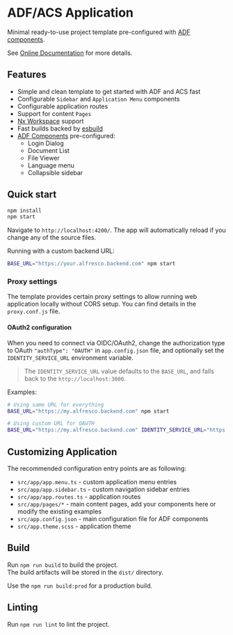 # ADF/ACS Application

Minimal ready-to-use project template pre-configured with [ADF components](https://github.com/Alfresco/alfresco-ng2-components).

See [Online Documentation](https://github.com/DenysVuika/adf-starter-acs) for more details.

## Features

- Simple and clean template to get started with ADF and ACS fast
- Configurable `Sidebar` and `Application Menu` components
- Configurable application routes
- Support for content `Pages`
- [Nx Workspace](https://nx.dev/getting-started/intro) support
- Fast builds backed by [esbuild](https://esbuild.github.io/)
- [ADF Components](https://github.com/Alfresco/alfresco-ng2-components) pre-configured:
  - Login Dialog
  - Document List
  - File Viewer
  - Language menu
  - Collapsible sidebar

## Quick start

```sh
npm install
npm start
```

Navigate to `http://localhost:4200/`.
The app will automatically reload if you change any of the source files.

Running with a custom backend URL:

```sh
BASE_URL="https://your.alfresco.backend.com" npm start
```

### Proxy settings

The template provides certain proxy settings to allow running web application locally without CORS setup.
You can find details in the `proxy.conf.js` file.

#### OAuth2 configuration

When you need to connect via OIDC/OAuth2, change the authorization type to OAuth `"authType": "OAUTH"` in `app.config.json` file, 
and optionally set the `IDENTITY_SERVICE_URL` environment variable.

> The `IDENTITY_SERVICE_URL` value defaults to the `BASE_URL`, and falls back to the `http://localhost:3000`.

Examples:

```sh
# Using same URL for everything
BASE_URL="https://my.alfresco.backend.com" npm start

# Using custom URL for OAUTH
BASE_URL="https://my.alfresco.backend.com" IDENTITY_SERVICE_URL="https://my.auth.com/auth" npm start
```

## Customizing Application

The recommended configuration entry points are as following:

- `src/app/app.menu.ts` - custom application menu entries
- `src/app/app.sidebar.ts` - custom navigation sidebar entries
- `src/app/app.routes.ts` - application routes
- `src/app/pages/*` - main content pages, add your components here or modify the existing examples
- `src/app.config.json` - main configuration file for ADF components
- `src/app.theme.scss` - application theme

## Build

Run `npm run build` to build the project.  
The build artifacts will be stored in the `dist/` directory.

Use the `npm run build:prod` for a production build.

## Linting

Run `npm run lint` to lint the project.
